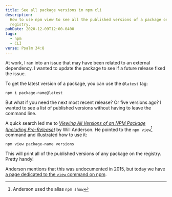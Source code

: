 ```yaml
---
title: See all package versions in npm cli
description:
  How to use npm view to see all the published versions of a package on the
  registry.
pubDate: 2020-12-09T12:00-0400
tags:
  - npm
  - CLI
verse: Psalm 34:8
---
```


At work, I ran into an issue that may have been related to an external
dependency. I wanted to update the package to see if a future release fixed the
issue.

To get the latest version of a package, you can use the `@latest` tag:

```shell
npm i package-name@latest
```

But what if you need the next most recent release? Or five versions ago? I
wanted to see a list of published versions without having to leave the command
line.

A quick search led me to
[_Viewing All Versions of an NPM Package (Including Pre-Release)_](https://willi.am/blog/2015/07/17/viewing-all-versions-of-an-npm-package-including-pre-release/)
by Will Anderson. He pointed to the `npm view`[^1] command and illustrated how
to use it:

```shell
npm view package-name versions
```

This will print all of the published versions of any package on the registry.
Pretty handy!

Anderson mentions that this was undocumented in 2015, but today we have
[a page dedicated to the `view` command on npm](https://docs.npmjs.com/cli/v6/commands/npm-view).

[^1]: Anderson used the alias `npm show`

